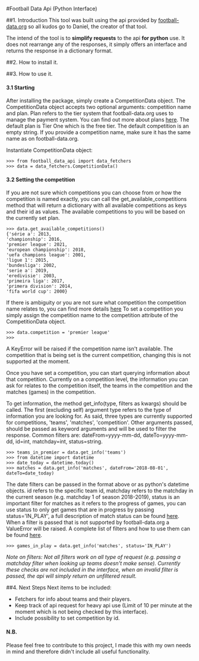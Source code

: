 #Football Data Api (Python Interface)

##1. Introduction
This tool was built using the api provided by [football-data.org](https://www.football-data.org/) so all kudos go to Daniel, 
the creator of that tool.

The intend of the tool is to **simplify requests** to the api **for python** use. It does not rearrange any of the responses, it 
simply offers an interface and returns the response in a dictionary format.

##2. How to install it.

##3. How to use it.
#### 3.1 Starting
After installing the package, simply create a CompetitionData object. The CompetitionData object accepts two optional
arguments: competition name and plan. Plan refers to the tier system that football-data.org uses to manage the payment 
system. You can find out more about plans [here](https://www.football-data.org/coverage). The default plan is Tier One
which is the free tier. The default competition is an empty string. If you provide a competition name, make sure it has 
the same name as on football-data.org.

Instantiate CompetitionData object:
    
    >>> from football_data_api import data_fetchers
    >>> data = data_fetchers.CompetitionData()
    
#### 3.2 Setting the competition
If you are not sure which competitions you can choose from or how the competition is named exactly, you can call the 
get_available_competitions method that will return a dictionary with all available competitions as keys and their id as values. The 
available competitions to you will be based on the currently set plan.

    >>> data.get_available_competitions()
    {'série a': 2013, 
    'championship': 2016, 
    'premier league': 2021, 
    'european championship': 2018, 
    'uefa champions league': 2001, 
    'ligue 1': 2015, 
    'bundesliga': 2002, 
    'serie a': 2019, 
    'eredivisie': 2003, 
    'primeira liga': 2017, 
    'primera division': 2014, 
    'fifa world cup': 2000}

If there is ambiguity or you are not sure what competition the competition name relates to, you can find more details [here](https://www.football-data.org/coverage)
To set a competition you simply assign the competition name to the competition attribute of the CompetitionData object.

    >>> data.competition = 'premier league'
    >>> 
    
A KeyError will be raised if the competition name isn't available. The competition that is being set is the current
competition, changing this is not supported at the moment.

Once you have set a competition, you can start querying information about that competition. Currently on a competition 
level, the information you can ask for relates to the competition itself, the teams in the competition and the 
matches (games) in the competition.

To get information, the method get_info(type, filters as kwargs) should be called. The first (excluding self) argument
type refers to the type of information you are looking for. As said, three types are currently supported for competitions,
'teams', 'matches', 'competition'. Other arguments passed, should be passed as keyword arguments and will be used to 
filter the response. Common filters are: dateFrom=yyyy-mm-dd, dateTo=yyyy-mm-dd, id=int, matchday=int, status=string.

    >>> teams_in_premier = data.get_info('teams')
    >>> from datetime import datetime
    >>> date_today = datetime.today()
    >>> matches = data.get_info('matches', dateFrom='2018-08-01', dateTo=date_today)

The date filters can be passed in the format above or as python's datetime objects. id refers to the specific team id, 
matchday refers to the matchday in the current season (e.g. matchday 1 of season 2018-2019), status is an important 
filter for matches as it refers to the progress of games, you can use status to only get games that are in progress by 
passing status='IN_PLAY', a full description of match status can be found [here](https://www.football-data.org/assets/v2_status_diagram.png).
When a filter is passed that is not supported by football-data.org a ValueError will be raised. A complete list of filters
and how to use them can be found [here](https://www.football-data.org/documentation/quickstart). 
    
    >>> games_in_play = data.get_info('matches', status='IN_PLAY')
    
_Note on filters: Not all filters work on all type of request (e.g. passing a matchday filter when looking up teams doesn't
make sense). Currently these checks are not included in the interface, when an invalid filter is passed, the api will 
simply return an unfiltered result._

##4. Next Steps
Next items to be included:
  * Fetchers for info about teams and their players.
  * Keep track of api request for heavy api use (Limit of 10 per minute at the moment which is not being checked by this
  interface).
  * Include possibility to set competition by id.

#### N.B.
Please feel free to contribute to this project, I made this with my own needs in mind and therefore didn't include all 
useful functionality.
